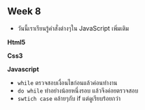 ## Week 8

-   วันนี้เราเรียนรู้คำสั่งต่างๆใน JavaScript เพิ่มเติม

**Html5**

**Css3**

**Javascript**

-   `while` ตรวจสอบเงื่อนไขก่อนแล้วค่อนทำงาน
-   `do while` ทำอย่างน้อยหนึ่งรอบ แล้วจึงค่อยตรวจสอบ
-   `swtich case` คล้ายๆกับ if แต่ดูเรียบร้อยกว่า
